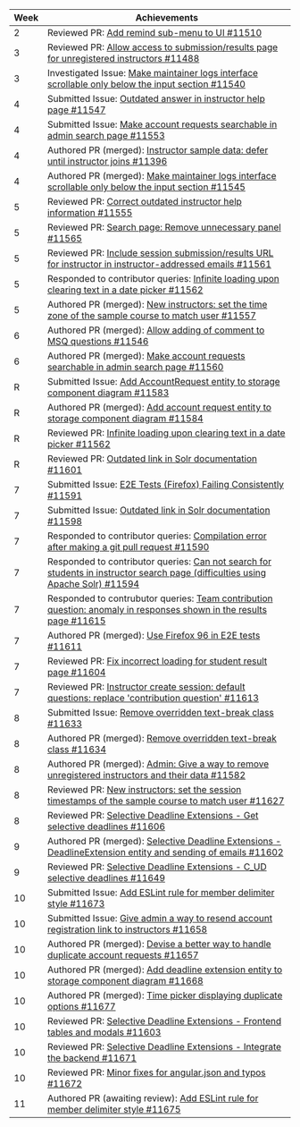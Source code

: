 | Week | Achievements |
| ---- | ------------ |
| 2 | Reviewed PR: [Add remind sub-menu to UI #11510](https://github.com/TEAMMATES/teammates/pull/11510) |
| 3 | Reviewed PR: [Allow access to submission/results page for unregistered instructors #11488](https://github.com/TEAMMATES/teammates/pull/11488) |
| 3 | Investigated Issue: [Make maintainer logs interface scrollable only below the input section #11540](https://github.com/TEAMMATES/teammates/issues/11540)
| 4 | Submitted Issue: [Outdated answer in instructor help page #11547](https://github.com/TEAMMATES/teammates/issues/11547) |
| 4 | Submitted Issue: [Make account requests searchable in admin search page #11553](https://github.com/TEAMMATES/teammates/issues/11553) |
| 4 | Authored PR (merged): [Instructor sample data: defer until instructor joins #11396](https://github.com/TEAMMATES/teammates/pull/11396) |
| 4 | Authored PR (merged): [Make maintainer logs interface scrollable only below the input section #11545](https://github.com/TEAMMATES/teammates/pull/11545) |
| 5 | Reviewed PR: [Correct outdated instructor help information #11555](https://github.com/TEAMMATES/teammates/pull/11555) |
| 5 | Reviewed PR: [Search page: Remove unnecessary panel #11565](https://github.com/TEAMMATES/teammates/pull/11565) |
| 5 | Reviewed PR: [Include session submission/results URL for instructor in instructor-addressed emails #11561](https://github.com/TEAMMATES/teammates/pull/11561) |
| 5 | Responded to contributor queries: [Infinite loading upon clearing text in a date picker #11562](https://github.com/TEAMMATES/teammates/pull/11562#issuecomment-1034017883) |
| 5 | Authored PR (merged): [New instructors: set the time zone of the sample course to match user #11557](https://github.com/TEAMMATES/teammates/pull/11557) |
| 6 | Authored PR (merged): [Allow adding of comment to MSQ questions #11546](https://github.com/TEAMMATES/teammates/pull/11546) |
| 6 | Authored PR (merged): [Make account requests searchable in admin search page #11560](https://github.com/TEAMMATES/teammates/pull/11560) |
| R | Submitted Issue: [Add AccountRequest entity to storage component diagram #11583](https://github.com/TEAMMATES/teammates/issues/11583) |
| R | Authored PR (merged): [Add account request entity to storage component diagram #11584](https://github.com/TEAMMATES/teammates/pull/11584) |
| R | Reviewed PR: [Infinite loading upon clearing text in a date picker #11562](https://github.com/TEAMMATES/teammates/pull/11562) |
| R | Reviewed PR: [Outdated link in Solr documentation #11601](https://github.com/TEAMMATES/teammates/pull/11601) |
| 7 | Submitted Issue: [E2E Tests (Firefox) Failing Consistently #11591](https://github.com/TEAMMATES/teammates/issues/11591) |
| 7 | Submitted Issue: [Outdated link in Solr documentation #11598](https://github.com/TEAMMATES/teammates/issues/11598) |
| 7 | Responded to contributor queries: [Compilation error after making a git pull request #11590](https://github.com/TEAMMATES/teammates/issues/11590#issuecomment-1048168634) |
| 7 | Responded to contributor queries: [Can not search for students in instructor search page (difficulties using Apache Solr) #11594](https://github.com/TEAMMATES/teammates/issues/11594#issuecomment-1050635825) |
| 7 | Responded to contrubutor queries: [Team contribution question: anomaly in responses shown in the results page #11615](https://github.com/TEAMMATES/teammates/issues/11615#issuecomment-1056505377) |
| 7 | Authored PR (merged): [Use Firefox 96 in E2E tests #11611](https://github.com/TEAMMATES/teammates/pull/11611) |
| 7 | Reviewed PR: [Fix incorrect loading for student result page #11604](https://github.com/TEAMMATES/teammates/pull/11604) |
| 7 | Reviewed PR: [Instructor create session: default questions: replace 'contribution question' #11613](https://github.com/TEAMMATES/teammates/pull/11613) |
| 8 | Submitted Issue: [Remove overridden text-break class #11633](https://github.com/TEAMMATES/teammates/issues/11633) |
| 8 | Authored PR (merged): [Remove overridden text-break class #11634](https://github.com/TEAMMATES/teammates/pull/11634) |
| 8 | Authored PR (merged): [Admin: Give a way to remove unregistered instructors and their data #11582](https://github.com/TEAMMATES/teammates/pull/11582) |
| 8 | Reviewed PR: [New instructors: set the session timestamps of the sample course to match user #11627](https://github.com/TEAMMATES/teammates/pull/11627) |
| 8 | Reviewed PR: [Selective Deadline Extensions - Get selective deadlines #11606](https://github.com/TEAMMATES/teammates/pull/11606) |
| 9 | Authored PR (merged): [Selective Deadline Extensions - DeadlineExtension entity and sending of emails #11602](https://github.com/TEAMMATES/teammates/pull/11602) |
| 9 | Reviewed PR: [Selective Deadline Extensions - C_UD selective deadlines #11649](https://github.com/TEAMMATES/teammates/pull/11649) |
| 10 | Submitted Issue: [Add ESLint rule for member delimiter style #11673](https://github.com/TEAMMATES/teammates/issues/11673) |
| 10 | Submitted Issue: [Give admin a way to resend account registration link to instructors #11658](https://github.com/TEAMMATES/teammates/issues/11658) |
| 10 | Authored PR (merged): [Devise a better way to handle duplicate account requests #11657](https://github.com/TEAMMATES/teammates/pull/11657) |
| 10 | Authored PR (merged): [Add deadline extension entity to storage component diagram #11668](https://github.com/TEAMMATES/teammates/pull/11668) |
| 10 | Authored PR (merged): [Time picker displaying duplicate options #11677](https://github.com/TEAMMATES/teammates/pull/11677) |
| 10 | Reviewed PR: [Selective Deadline Extensions - Frontend tables and modals #11603](https://github.com/TEAMMATES/teammates/pull/11603) |
| 10 | Reviewed PR: [Selective Deadline Extensions - Integrate the backend #11671](https://github.com/TEAMMATES/teammates/pull/11671) |
| 10 | Reviewed PR: [Minor fixes for angular.json and typos #11672](https://github.com/TEAMMATES/teammates/pull/11672) |
| 11 | Authored PR (awaiting review): [Add ESLint rule for member delimiter style #11675](https://github.com/TEAMMATES/teammates/pull/11675) |
